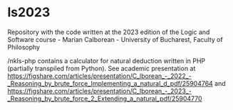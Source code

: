 # ls2023
Repository with the code written at the 2023 edition of the Logic and Software course - Marian Calborean - University of Bucharest, Faculty of Philosophy


/nkls-php contains a calculator for natural deduction written in PHP (partially transpiled from Python). See academic presentation at https://figshare.com/articles/presentation/C_lborean_-_2022_-_Reasoning_by_brute_force_Implementing_a_natural_d_pdf/25904764 and https://figshare.com/articles/presentation/C_lborean_-_2023_-_Reasoning_by_brute_force_2_Extending_a_natural_pdf/25904770
